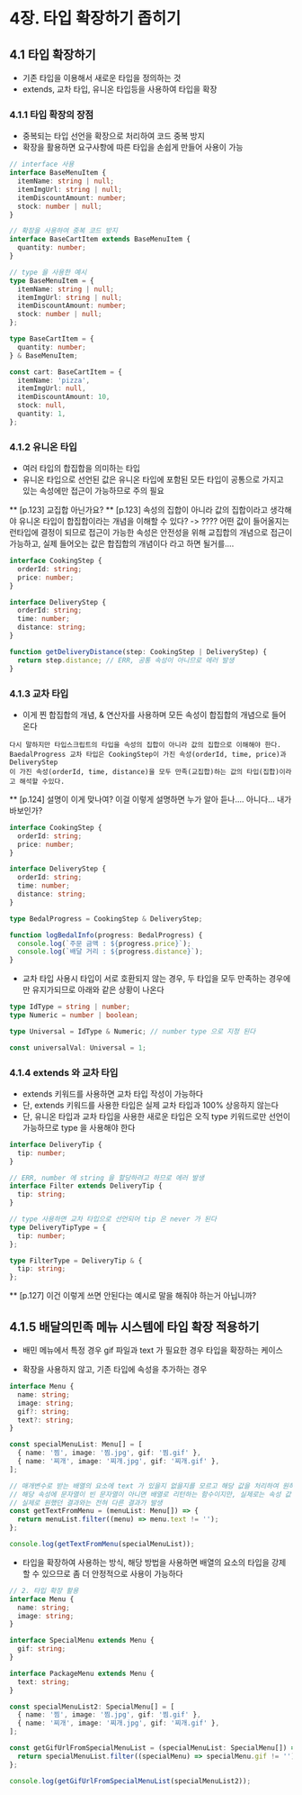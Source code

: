 # 4장. 타입 확장하기 좁히기

## 4.1 타입 확장하기

- 기존 타입을 이용해서 새로운 타입을 정의하는 것
- extends, 교차 타입, 유니온 타입등을 사용하여 타입을 확장

### 4.1.1 타입 확장의 장점

- 중복되는 타입 선언을 확장으로 처리하여 코드 중복 방지
- 확장을 활용하면 요구사항에 따른 타입을 손쉽게 만들어 사용이 가능

```ts
// interface 사용
interface BaseMenuItem {
  itemName: string | null;
  itemImgUrl: string | null;
  itemDiscountAmount: number;
  stock: number | null;
}

// 확장을 사용하여 중복 코드 방지
interface BaseCartItem extends BaseMenuItem {
  quantity: number;
}

// type 을 사용한 예시
type BaseMenuItem = {
  itemName: string | null;
  itemImgUrl: string | null;
  itemDiscountAmount: number;
  stock: number | null;
};

type BaseCartItem = {
  quantity: number;
} & BaseMenuItem;

const cart: BaseCartItem = {
  itemName: 'pizza',
  itemImgUrl: null,
  itemDiscountAmount: 10,
  stock: null,
  quantity: 1,
};
```

### 4.1.2 유니온 타입

- 여러 타입의 합집합을 의미하는 타입
- 유니온 타입으로 선언된 값은 유니온 타입에 포함된 모든 타입이 공통으로 가지고 있는 속성에만 접근이 가능하므로 주의 필요

\*\* [p.123] 교집합 아닌가요?
\*\* [p.123] 속성의 집합이 아니라 값의 집합이라고 생각해야 유니온 타입이 합집합이라는 개념을 이해할 수 있다? -> ???? 어떤 값이 들어올지는 런타입에 결정이 되므로 접근이 가능한 속성은 안전성을 위해 교집합의 개념으로 접근이 가능하고, 실제 들어오는 값은 합집합의 개념이다 라고 하면 될거를....

```ts
interface CookingStep {
  orderId: string;
  price: number;
}

interface DeliveryStep {
  orderId: string;
  time: number;
  distance: string;
}

function getDeliveryDistance(step: CookingStep | DeliveryStep) {
  return step.distance; // ERR, 공통 속성이 아니므로 에러 발생
}
```

### 4.1.3 교차 타입

- 이게 찐 합집합의 개념, & 연산자를 사용하며 모든 속성이 합집합의 개념으로 들어온다

```
다시 말하지만 타입스크립트의 타입을 속성의 집합이 아니라 값의 집합으로 이해해야 한다.
BaedalProgress 교차 타입은 CookingStep이 가진 속성(orderId, time, price)과 DeliveryStep
이 가진 속성(orderId, time, distance)을 모두 만족(교집합)하는 값의 타입(집합)이라고 해석할 수있다.
```

\*\* [p.124] 설명이 이게 맞나여? 이걸 이렇게 설명하면 누가 알아 듣나.... 아니다... 내가 바보인가?

```ts
interface CookingStep {
  orderId: string;
  price: number;
}

interface DeliveryStep {
  orderId: string;
  time: number;
  distance: string;
}

type BedalProgress = CookingStep & DeliveryStep;

function logBedalInfo(progress: BedalProgress) {
  console.log(`주문 금액 : ${progress.price}`);
  console.log(`배달 거리 : ${progress.distance}`);
}
```

- 교차 타입 사용시 타입이 서로 호환되지 않는 경우, 두 타입을 모두 만족하는 경우에만 유지가되므로 아래와 같은 상황이 나온다

```ts
type IdType = string | number;
type Numeric = number | boolean;

type Universal = IdType & Numeric; // number type 으로 지정 된다

const universalVal: Universal = 1;
```

### 4.1.4 extends 와 교차 타입

- extends 키워드를 사용하면 교차 타입 작성이 가능하다
- 단, extends 키워드를 사용한 타입은 실제 교차 타입과 100% 상응하지 않는다
- 단, 유니온 타입과 교차 타입을 사용한 새로운 타입은 오직 type 키워드로만 선언이 가능하므로 type 을 사용해야 한다

```ts
interface DeliveryTip {
  tip: number;
}

// ERR, number 에 string 을 할당하려고 하므로 에러 발생
interface Filter extends DeliveryTip {
  tip: string;
}

// type 사용하면 교차 타입으로 선언되어 tip 은 never 가 된다
type DeliveryTipType = {
  tip: number;
};

type FilterType = DeliveryTip & {
  tip: string;
};
```

\*\* [p.127] 이건 이렇게 쓰면 안된다는 예시로 말을 해줘야 하는거 아닙니까?

## 4.1.5 배달의민족 메뉴 시스템에 타입 확장 적용하기

- 배민 메뉴에서 특정 경우 gif 파일과 text 가 필요한 경우 타입을 확장하는 케이스

- 확장을 사용하지 않고, 기존 타입에 속성을 추가하는 경우

```ts
interface Menu {
  name: string;
  image: string;
  gif?: string;
  text?: string;
}

const specialMenuList: Menu[] = [
  { name: '찜', image: '찜.jpg', gif: '찜.gif' },
  { name: '찌개', image: '찌개.jpg', gif: '찌개.gif' },
];

// 매개변수로 받는 배열의 요소에 text 가 있을지 없을지를 모르고 해당 값을 처리하여 원하는 결과를 얻을 수 없다
// 해당 속성에 문자열이 빈 문자열이 아니면 배열로 리턴하는 함수이지만, 실제로는 속성 값 자체가 존재하지 않아 undefined 와 비교하여
// 실제로 원했던 결과와는 전혀 다른 결과가 발생
const getTextFromMenu = (menuList: Menu[]) => {
  return menuList.filter((menu) => menu.text != '');
};

console.log(getTextFromMenu(specialMenuList));
```

- 타입을 확장하여 사용하는 방식, 해당 방법을 사용하면 배열의 요소의 타입을 강제할 수 있으므로 좀 더 안정적으로 사용이 가능하다

```ts
// 2. 타입 확장 활용
interface Menu {
  name: string;
  image: string;
}

interface SpecialMenu extends Menu {
  gif: string;
}

interface PackageMenu extends Menu {
  text: string;
}

const specialMenuList2: SpecialMenu[] = [
  { name: '찜', image: '찜.jpg', gif: '찜.gif' },
  { name: '찌개', image: '찌개.jpg', gif: '찌개.gif' },
];

const getGifUrlFromSpecialMenuList = (specialMenuList: SpecialMenu[]) => {
  return specialMenuList.filter((specialMenu) => specialMenu.gif != '');
};

console.log(getGifUrlFromSpecialMenuList(specialMenuList2));
```
